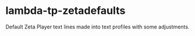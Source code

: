 # lambda-tp-zetadefaults
 Default Zeta Player text lines made into text profiles with some adjustments.

